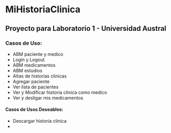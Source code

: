 # MiHistoriaClinica

## Proyecto para Laboratorio 1 - Universidad Austral


### Casos de Uso: 

* ABM paciente y medico
* Login y Logout
* ABM medicamentos
* ABM estudios
* Altas de historias clinicas
* Agregar paciente
* Ver lista de pacientes
* Ver y Modificar historia clinica como medico
* Ver y desligar mis medicamentos


#### Casos de Usos Deseables:
* Descargar historia clinica
* 
